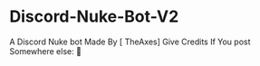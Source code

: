 # Discord-Nuke-Bot-V2
A Discord Nuke bot Made By [ TheAxes]  Give Credits If You post Somewhere else: 🖕
